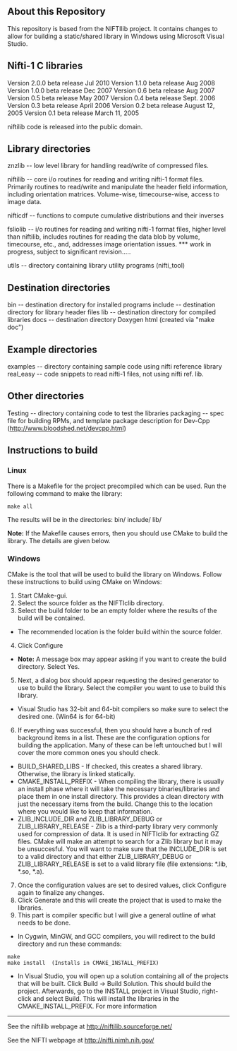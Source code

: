 About this Repository
-------------------
This repository is based from the NIFTIlib project. It contains changes to allow for building a static/shared library in Windows using Microsoft Visual Studio.

Nifti-1 C libraries
-------------------

Version 2.0.0 beta release Jul  2010
Version 1.1.0 beta release Aug  2008
Version 1.0.0 beta release Dec  2007
Version 0.6 beta release Aug  2007
Version 0.5 beta release May  2007
Version 0.4 beta release Sept. 2006
Version 0.3 beta release April 2006
Version 0.2 beta release August 12, 2005
Version 0.1 beta release March 11, 2005

niftilib code is released into the public domain.


Library directories
-------------------
znzlib   -- low level library for handling read/write of compressed files.

niftilib -- core i/o routines for reading and writing nifti-1 format files.
	    Primarily routines to read/write and manipulate the header field
	    information, including orientation matrices.  Volume-wise,
            timecourse-wise, access to image data.  

nifticdf -- functions to compute cumulative distributions and their inverses

fsliolib -- i/o routines for reading and writing nifti-1 format files, higher
            level than niftilib, includes routines for reading the data blob by
            volume, timecourse, etc., and, addresses image orientation issues.
            *** work in progress, subject to significant revision.....

utils    -- directory containing library utility programs (nifti_tool)




Destination directories
-----------------------
bin      -- destination directory for installed programs
include  -- destination directory for library header files
lib      -- destination directory for compiled libraries
docs     -- destination directory Doxygen html (created via "make doc")



Example directories
-------------------
examples  -- directory containing sample code using nifti reference library
real_easy -- code snippets to read nifti-1 files, not using nifti ref. lib.


Other directories
-----------------
Testing   -- directory containing code to test the libraries
packaging -- spec file for building RPMs, and template package
             description for Dev-Cpp (http://www.bloodshed.net/devcpp.html)



Instructions to build
---------------------
### Linux
There is a Makefile for the project precompiled which can be used.
Run the following command to make the library:
```
make all
```
The results will be in the directories: bin/ include/ lib/

**Note:** If the Makefile causes errors, then you should use CMake to build the library. The details are given below.

### Windows
CMake is the tool that will be used to build the library on Windows.
Follow these instructions to build using CMake on Windows:

1. Start CMake-gui.
2. Select the source folder as the NIFTIclib directory.
3. Select the build folder to be an empty folder where the results of the build will be contained. 
  * The recommended location is the folder build within the source folder. 
4. Click Configure
  * __Note:__ A message box may appear asking if you want to create the build directory. Select Yes.
5. Next, a dialog box should appear requesting the desired generator to use to build the library. Select the compiler you want to use to build this library. 
  * Visual Studio has 32-bit and 64-bit compilers so make sure to select the desired one. (Win64 is for 64-bit) 
6. If everything was successful, then you should have a bunch of red background items in a list. These are the configuration options for building the application. Many of these can be left untouched but I will cover the more common ones you should check.
  * BUILD_SHARED_LIBS - If checked, this creates a shared library. Otherwise, the library is linked statically.
  * CMAKE_INSTALL_PREFIX - When compiling the library, there is usually an install phase where it will take the necessary binaries/libraries and place them in one install directory. This provides a clean directory with just the necessary items from the build. Change this to the location where you would like to keep that information.
  * ZLIB_INCLUDE_DIR and ZLIB_LIBRARY_DEBUG or ZLIB_LIBRARY_RELEASE - Zlib is a third-party library very commonly used for compression of data. It is used in NIFTIclib for extracting GZ files. CMake will make an attempt to search for a Zlib library but it may be unsuccesful. You will want to make sure that the INCLUDE_DIR is set to a valid directory and that either ZLIB_LIBRARY_DEBUG or ZLIB_LIBRARY_RELEASE is set to a valid library file (file extensions: *.lib, *.so, *.a).
7. Once the configuration values are set to desired values, click Configure again to finalize any changes. 
8. Click Generate and this will create the project that is used to make the libraries.
9. This part is compiler specific but I will give a general outline of what needs to be done.
  * In Cygwin, MinGW, and GCC compilers, you will redirect to the build directory and run these commands:
  ```
  make
  make install  (Installs in CMAKE_INSTALL_PREFIX)
  ```
  * In Visual Studio, you will open up a solution containing all of the projects that will be built. Click Build -> Build Solution. This should build the project. Afterwards, go to the INSTALL project in Visual Studio, right-click and select Build. This will install the libraries in the CMAKE_INSTALL_PREFIX.
For more information
--------------------

See the niftilib webpage at http://niftilib.sourceforge.net/

See the NIFTI webpage at http://nifti.nimh.nih.gov/

